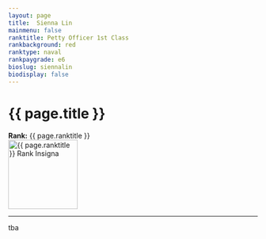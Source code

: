 ```yaml
---
layout: page
title:  Sienna Lin
mainmenu: false
ranktitle: Petty Officer 1st Class
rankbackground: red
ranktype: naval
rankpaygrade: e6
bioslug: siennalin
biodisplay: false
---
```

# {{ page.title }}
**Rank:** {{ page.ranktitle }}  
<img src="//img.sigma-division.com/ranks/{{ page.rankimg }}" width="140" class="img-fluid" alt="{{ page.ranktitle }} Rank Insigna">  

---
tba